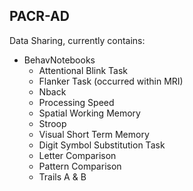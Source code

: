 ## PACR-AD
Data Sharing, currently contains:
- BehavNotebooks
  - Attentional Blink Task
  - Flanker Task (occurred within MRI)
  - Nback
  - Processing Speed
  - Spatial Working Memory
  - Stroop
  - Visual Short Term Memory
  - Digit Symbol Substitution Task
  - Letter Comparison
  - Pattern Comparison
  - Trails A & B
